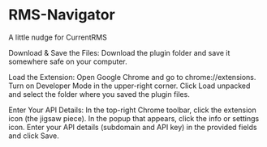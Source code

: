 # RMS-Navigator
A little nudge for CurrentRMS

Download & Save the Files:
	Download the plugin folder and save it somewhere safe on your computer.

Load the Extension:
	Open Google Chrome and go to chrome://extensions.
	Turn on Developer Mode in the upper-right corner.
	Click Load unpacked and select the folder where you saved the plugin files.
	
Enter Your API Details:
	In the top-right Chrome toolbar, click the extension icon (the jigsaw piece).
	In the popup that appears, click the info or settings icon.
	Enter your API details (subdomain and API key) in the provided fields and click Save.

